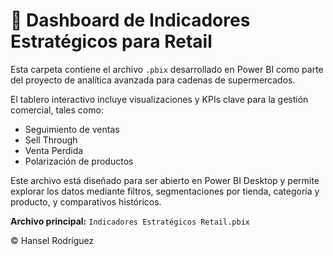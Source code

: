 # 🛒 Dashboard de Indicadores Estratégicos para Retail

Esta carpeta contiene el archivo `.pbix` desarrollado en Power BI como parte del proyecto de analítica avanzada para cadenas de supermercados.

El tablero interactivo incluye visualizaciones y KPIs clave para la gestión comercial, tales como:
- Seguimiento de ventas
- Sell Through
- Venta Perdida
- Polarización de productos

Este archivo está diseñado para ser abierto en Power BI Desktop y permite explorar los datos mediante filtros, segmentaciones por tienda, categoría y producto, y comparativos históricos.

**Archivo principal:** `Indicadores Estratégicos Retail.pbix`

© Hansel Rodríguez

